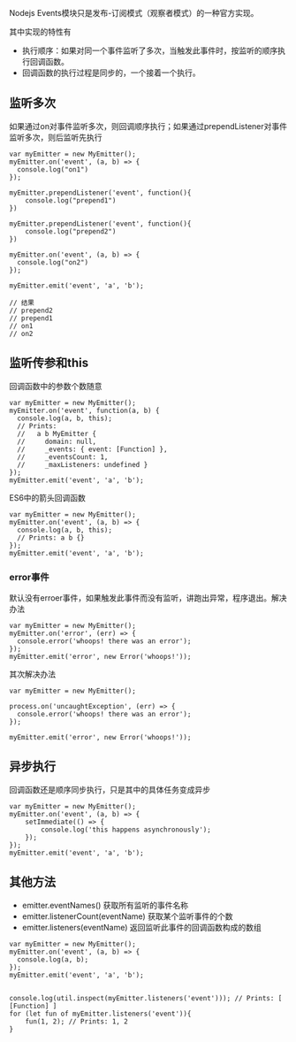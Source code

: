 Nodejs Events模块只是发布-订阅模式（观察者模式）的一种官方实现。

其中实现的特性有

* 执行顺序：如果对同一个事件监听了多次，当触发此事件时，按监听的顺序执行回调函数。
* 回调函数的执行过程是同步的，一个接着一个执行。

## 监听多次

如果通过on对事件监听多次，则回调顺序执行；如果通过prependListener对事件监听多次，则后监听先执行

```
var myEmitter = new MyEmitter();
myEmitter.on('event', (a, b) => {
  console.log("on1")
});

myEmitter.prependListener('event', function(){
    console.log("prepend1")
})

myEmitter.prependListener('event', function(){
    console.log("prepend2")
})

myEmitter.on('event', (a, b) => {
  console.log("on2")
});

myEmitter.emit('event', 'a', 'b');

// 结果
// prepend2
// prepend1
// on1
// on2
```

## 监听传参和this

回调函数中的参数个数随意

```
var myEmitter = new MyEmitter();
myEmitter.on('event', function(a, b) {
  console.log(a, b, this);
  // Prints:
  //   a b MyEmitter {
  //     domain: null,
  //     _events: { event: [Function] },
  //     _eventsCount: 1,
  //     _maxListeners: undefined }
});
myEmitter.emit('event', 'a', 'b');
```

ES6中的箭头回调函数

```
var myEmitter = new MyEmitter();
myEmitter.on('event', (a, b) => {
  console.log(a, b, this);
  // Prints: a b {}
});
myEmitter.emit('event', 'a', 'b');
```

### error事件

默认没有erroer事件，如果触发此事件而没有监听，讲跑出异常，程序退出。解决办法

```
var myEmitter = new MyEmitter();
myEmitter.on('error', (err) => {
  console.error('whoops! there was an error');
});
myEmitter.emit('error', new Error('whoops!'));
```

其次解决办法

```
var myEmitter = new MyEmitter();

process.on('uncaughtException', (err) => {
  console.error('whoops! there was an error');
});

myEmitter.emit('error', new Error('whoops!'));
```

## 异步执行

回调函数还是顺序同步执行，只是其中的具体任务变成异步

```
var myEmitter = new MyEmitter();
myEmitter.on('event', (a, b) => {
    setImmediate(() => {
        console.log('this happens asynchronously');
    });
});
myEmitter.emit('event', 'a', 'b');
```

## 其他方法

* emitter.eventNames\(\) 获取所有监听的事件名称
* emitter.listenerCount\(eventName\) 获取某个监听事件的个数
* emitter.listeners\(eventName\) 返回监听此事件的回调函数构成的数组

```
var myEmitter = new MyEmitter();
myEmitter.on('event', (a, b) => {
  console.log(a, b);
});
myEmitter.emit('event', 'a', 'b');


console.log(util.inspect(myEmitter.listeners('event'))); // Prints: [ [Function] ]
for (let fun of myEmitter.listeners('event')){
    fun(1, 2); // Prints: 1, 2
}
```



